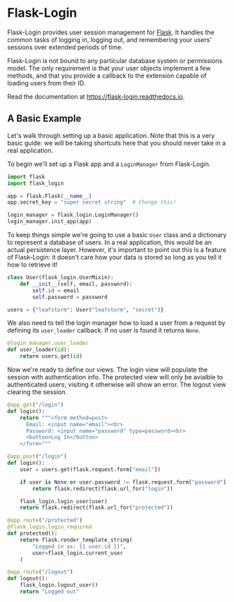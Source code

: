 # Flask-Login

Flask-Login provides user session management for [Flask][]. It handles the common
tasks of logging in, logging out, and remembering your users' sessions over
extended periods of time.

Flask-Login is not bound to any particular database system or permissions
model. The only requirement is that your user objects implement a few methods,
and that you provide a callback to the extension capable of loading users from
their ID.

Read the documentation at <https://flask-login.readthedocs.io>.

[Flask]: https://flask.palletsprojects.com


## A Basic Example

Let's walk through setting up a basic application. Note that this is a very basic guide:
we will be taking shortcuts here that you should never take in a real application.

To begin we'll set up a Flask app and a `LoginManager` from Flask-Login.

```python
import flask
import flask_login

app = flask.Flask(__name__)
app.secret_key = "super secret string"  # Change this!

login_manager = flask_login.LoginManager()
login_manager.init_app(app)
```

To keep things simple we're going to use a basic `User` class and a dictionary to
represent a database of users. In a real application, this would be an actual
persistence layer. However, it's important to point out this is a feature of
Flask-Login: it doesn't care how your data is stored so long as you tell it how to
retrieve it!

```python
class User(flask_login.UserMixin):
    def __init__(self, email, password):
        self.id = email
        self.password = password

users = {"leafstorm": User("leafstorm", "secret")}
```

We also need to tell the login manager how to load a user from a request by defining its
`user_loader` callback. If no user is found it returns `None`.

```python
@login_manager.user_loader
def user_loader(id):
    return users.get(id)
```

Now we're ready to define our views. The login view will populate the session with
authentication info. The protected view will only be avialble to authenticated users;
visiting it otherwise will show an error. The logout view clearing the session.

```python
@app.get("/login")
def login():
    return """<form method=post>
      Email: <input name="email"><br>
      Password: <input name="password" type=password><br>
      <button>Log In</button>
    </form>"""

@app.post("/login")
def login():
    user = users.get(flask.request.form["email"])

    if user is None or user.password != flask.request.form["password"]:
        return flask.redirect(flask.url_for("login"))

    flask_login.login_user(user)
    return flask.redirect(flask.url_for("protected"))

@app.route("/protected")
@flask_login.login_required
def protected():
    return flask.render_template_string(
        "Logged in as: {{ user.id }}",
        user=flask_login.current_user
    )

@app.route("/logout")
def logout():
    flask_login.logout_user()
    return "Logged out"
```
